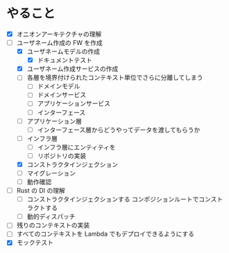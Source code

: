 # やること

- [x] オニオンアーキテクチャの理解
- [ ] ユーザネーム作成の FW を作成
  - [x] ユーザネームモデルの作成
    - [x] ドキュメントテスト
  - [x] ユーザネーム作成サービスの作成
  - [ ] 各層を境界付けられたコンテキスト単位でさらに分離してしまう
    - [ ] ドメインモデル
    - [ ] ドメインサービス
    - [ ] アプリケーションサービス
    - [ ] インターフェース
  - [ ] アプリケーション層
    - [ ] インターフェース層からどうやってデータを渡してもらうか
  - [ ] インフラ層
    - [ ] インフラ層にエンティティを
    - [ ] リポジトリの実装
  - [x] コンストラクタインジェクション
  - [ ] マイグレーション
  - [ ] 動作確認
- [ ] Rust の DI の理解
  - [ ] コンストラクタインジェクションする コンポジションルートでコンストラクトする
  - [ ] 動的ディスパッチ
- [ ] 残りのコンテキストの実装
- [ ] すべてのコンテキストを Lambda でもデプロイできるようにする
- [x] モックテスト
